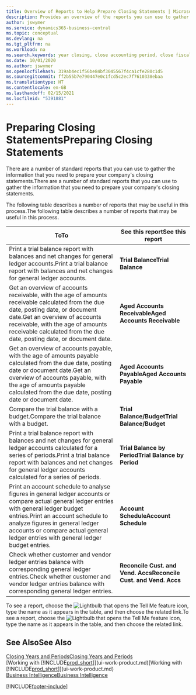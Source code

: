 ```yaml
---
title: Overview of Reports to Help Prepare Closing Statements | Microsoft Docs
description: Provides an overview of the reports you can use to gather information to prepare your company's closing statements when closing the fiscal year.
author: jswymer
ms.service: dynamics365-business-central
ms.topic: conceptual
ms.devlang: na
ms.tgt_pltfrm: na
ms.workload: na
ms.search.keywords: year closing, close accounting period, close fiscal year, aging, creditor payments, vendor payments, assets, liabilities, equity, analysis, reporting, financial report, business intelligence, BI, Power Bi, KPI
ms.date: 10/01/2020
ms.author: jswymer
ms.openlocfilehash: 319ab4ec1f56be84bf3045567f4ca1cfe280c1d5
ms.sourcegitcommit: ff2b55b7e790447e0c1fcd5c2ec7f7610338ebaa
ms.translationtype: HT
ms.contentlocale: en-GB
ms.lasthandoff: 02/15/2021
ms.locfileid: "5391881"
---
```

# <a name="preparing-closing-statements"></a><span data-ttu-id="d4a48-103">Preparing Closing Statements</span><span class="sxs-lookup"><span data-stu-id="d4a48-103">Preparing Closing Statements</span></span>
<span data-ttu-id="d4a48-104">There are a number of standard reports that you can use to gather the information that you need to prepare your company's closing statements.</span><span class="sxs-lookup"><span data-stu-id="d4a48-104">There are a number of standard reports that you can use to gather the information that you need to prepare your company's closing statements.</span></span>

<span data-ttu-id="d4a48-105">The following table describes a number of reports that may be useful in this process.</span><span class="sxs-lookup"><span data-stu-id="d4a48-105">The following table describes a number of reports that may be useful in this process.</span></span>  

| <span data-ttu-id="d4a48-106">To</span><span class="sxs-lookup"><span data-stu-id="d4a48-106">To</span></span> | <span data-ttu-id="d4a48-107">See this report</span><span class="sxs-lookup"><span data-stu-id="d4a48-107">See this report</span></span> |
| --- | --- |
| <span data-ttu-id="d4a48-108">Print a trial balance report with balances and net changes for general ledger accounts.</span><span class="sxs-lookup"><span data-stu-id="d4a48-108">Print a trial balance report with balances and net changes for general ledger accounts.</span></span> |<span data-ttu-id="d4a48-109">**Trial Balance**</span><span class="sxs-lookup"><span data-stu-id="d4a48-109">**Trial Balance**</span></span> |
| <span data-ttu-id="d4a48-110">Get an overview of accounts receivable, with the age of amounts receivable calculated from the due date, posting date, or document date.</span><span class="sxs-lookup"><span data-stu-id="d4a48-110">Get an overview of accounts receivable, with the age of amounts receivable calculated from the due date, posting date, or document date.</span></span> |<span data-ttu-id="d4a48-111">**Aged Accounts Receivable**</span><span class="sxs-lookup"><span data-stu-id="d4a48-111">**Aged Accounts Receivable**</span></span> |
| <span data-ttu-id="d4a48-112">Get an overview of accounts payable, with the age of amounts payable calculated from the due date, posting date or document date.</span><span class="sxs-lookup"><span data-stu-id="d4a48-112">Get an overview of accounts payable, with the age of amounts payable calculated from the due date, posting date or document date.</span></span> |<span data-ttu-id="d4a48-113">**Aged Accounts Payable**</span><span class="sxs-lookup"><span data-stu-id="d4a48-113">**Aged Accounts Payable**</span></span> |
| <span data-ttu-id="d4a48-114">Compare the trial balance with a budget.</span><span class="sxs-lookup"><span data-stu-id="d4a48-114">Compare the trial balance with a budget.</span></span> |<span data-ttu-id="d4a48-115">**Trial Balance/Budget**</span><span class="sxs-lookup"><span data-stu-id="d4a48-115">**Trial Balance/Budget**</span></span> |
| <span data-ttu-id="d4a48-116">Print a trial balance report with balances and net changes for general ledger accounts calculated for a series of periods.</span><span class="sxs-lookup"><span data-stu-id="d4a48-116">Print a trial balance report with balances and net changes for general ledger accounts calculated for a series of periods.</span></span> |<span data-ttu-id="d4a48-117">**Trial Balance by Period**</span><span class="sxs-lookup"><span data-stu-id="d4a48-117">**Trial Balance by Period**</span></span> |
| <span data-ttu-id="d4a48-118">Print an account schedule to analyse figures in general ledger accounts or compare actual general ledger entries with general ledger budget entries.</span><span class="sxs-lookup"><span data-stu-id="d4a48-118">Print an account schedule to analyze figures in general ledger accounts or compare actual general ledger entries with general ledger budget entries.</span></span> |<span data-ttu-id="d4a48-119">**Account Schedule**</span><span class="sxs-lookup"><span data-stu-id="d4a48-119">**Account Schedule**</span></span> |
| <span data-ttu-id="d4a48-120">Check whether customer and vendor ledger entries balance with corresponding general ledger entries.</span><span class="sxs-lookup"><span data-stu-id="d4a48-120">Check whether customer and vendor ledger entries balance with corresponding general ledger entries.</span></span> |<span data-ttu-id="d4a48-121">**Reconcile Cust. and Vend. Accs**</span><span class="sxs-lookup"><span data-stu-id="d4a48-121">**Reconcile Cust. and Vend. Accs**</span></span> |

<span data-ttu-id="d4a48-122">To see a report, choose the ![Lightbulb that opens the Tell Me feature](media/ui-search/search_small.png "Tell me what you want to do") icon, type the name as it appears in the table, and then choose the related link.</span><span class="sxs-lookup"><span data-stu-id="d4a48-122">To see a report, choose the ![Lightbulb that opens the Tell Me feature](media/ui-search/search_small.png "Tell me what you want to do") icon, type the name as it appears in the table, and then choose the related link.</span></span>

## <a name="see-also"></a><span data-ttu-id="d4a48-123">See Also</span><span class="sxs-lookup"><span data-stu-id="d4a48-123">See Also</span></span>
[<span data-ttu-id="d4a48-124">Closing Years and Periods</span><span class="sxs-lookup"><span data-stu-id="d4a48-124">Closing Years and Periods</span></span>](year-close-years-periods.md)  
<span data-ttu-id="d4a48-125">[Working with [!INCLUDE[prod_short](includes/prod_short.md)]](ui-work-product.md)</span><span class="sxs-lookup"><span data-stu-id="d4a48-125">[Working with [!INCLUDE[prod_short](includes/prod_short.md)]](ui-work-product.md)</span></span>  
[<span data-ttu-id="d4a48-126">Business Intelligence</span><span class="sxs-lookup"><span data-stu-id="d4a48-126">Business Intelligence</span></span>](bi.md)


[!INCLUDE[footer-include](includes/footer-banner.md)]